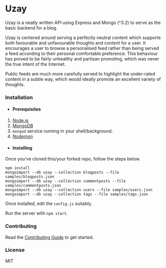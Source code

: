 # Uzay

Uzay is a neatly written API using Express and Mongo (^3.2) to serve as the basic backend for a blog.

Uzay is centered around serving a perfectly neutral content which supports both favourable and unfavourable thoughts and content for a user. It encourages a user to browse a personalised feed rather than being served a feed according to their personal comfortable preference. This behaviour has proved to be fairly unhealthy and partisan promoting, which was never the true intent of the Internet.

Public feeds are much more carefully served to highlight the under-rated content in a subtle way, which would ideally promote an excellent variety of thoughts.

### Installation

* #### Prerequisites

1. [Node.js](https://nodejs.org/en/download/)
2. [MongoDB](https://docs.mongodb.com/manual/installation/)
3. `mongod` service running in your shell/background.
4. [Nodemon](https://www.npmjs.com/package/nodemon)

* #### Installing

Once you've cloned this/your forked repo, follow the steps below.

```
npm install
mongoimport --db uzay --collection blogposts --file samples/blogposts.json
mongoimport --db uzay --collection commentposts --file samples/commentposts.json
mongoimport --db uzay --collection users --file samples/users.json
mongoimport --db uzay --collection tags --file samples/tags.json
```

Once installed, edit the ```config.js``` suitably. 

Run the server with ```npm start```.

### Contributing

Read the [Contributing Guide](./CONTRIBUTING.md) to get started.

### License

MIT
